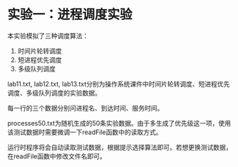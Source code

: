 # 实验一：进程调度实验

本实验模拟了三种调度算法：

1. 时间片轮转调度
2. 短进程优先调度
3. 多级队列调度

lab11.txt, lab12.txt, lab13.txt分别为操作系统课件中时间片轮转调度、短进程优先调度、多级队列调度的实验数据。

每一行的三个数据分别问进程名、到达时间、服务时间。

processes50.txt为随机生成的50条实验数据。由于多生成了优先级这一项，使用该测试数据时需要微调一下readFile函数中的读取方式。

运行时程序将会自动读取测试数据，根据提示选择算法即可。若想更换测试数据，在readFile函数中修改文件名即可。

